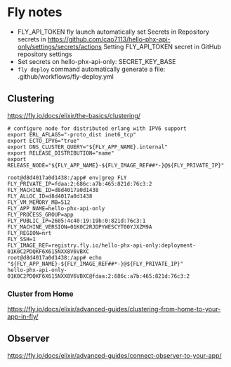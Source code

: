 # Fly notes

- FLY_API_TOKEN fly launch automatically set Secrets in Repository secrets in https://github.com/cao7113/hello-phx-api-only/settings/secrets/actions
  Setting FLY_API_TOKEN secret in GitHub repository settings
- Set secrets on hello-phx-api-only: SECRET_KEY_BASE
- `fly deploy` command automatically generate a file: .github/workflows/fly-deploy.yml

## Clustering

https://fly.io/docs/elixir/the-basics/clustering/

```
# configure node for distributed erlang with IPV6 support
export ERL_AFLAGS="-proto_dist inet6_tcp"
export ECTO_IPV6="true"
export DNS_CLUSTER_QUERY="${FLY_APP_NAME}.internal"
export RELEASE_DISTRIBUTION="name"
export RELEASE_NODE="${FLY_APP_NAME}-${FLY_IMAGE_REF##*-}@${FLY_PRIVATE_IP}"
```

```
root@d8d4017a0d1438:/app# env|grep FLY
FLY_PRIVATE_IP=fdaa:2:686c:a7b:465:821d:76c3:2
FLY_MACHINE_ID=d8d4017a0d1438
FLY_ALLOC_ID=d8d4017a0d1438
FLY_VM_MEMORY_MB=512
FLY_APP_NAME=hello-phx-api-only
FLY_PROCESS_GROUP=app
FLY_PUBLIC_IP=2605:4c40:19:19b:0:821d:76c3:1
FLY_MACHINE_VERSION=01K0C2RJDPYWESCYT00YJXZM9A
FLY_REGION=nrt
FLY_SSH=1
FLY_IMAGE_REF=registry.fly.io/hello-phx-api-only:deployment-01K0C2PDQKF6X615NXX8V6VBXC
root@d8d4017a0d1438:/app# echo "${FLY_APP_NAME}-${FLY_IMAGE_REF##*-}@${FLY_PRIVATE_IP}"
hello-phx-api-only-01K0C2PDQKF6X615NXX8V6VBXC@fdaa:2:686c:a7b:465:821d:76c3:2
```

### Cluster from Home

https://fly.io/docs/elixir/advanced-guides/clustering-from-home-to-your-app-in-fly/

## Observer

https://fly.io/docs/elixir/advanced-guides/connect-observer-to-your-app/
